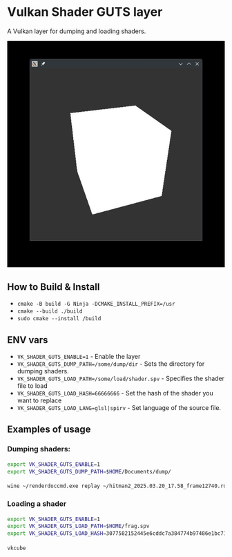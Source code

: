 # Vulkan Shader GUTS layer
A Vulkan layer for dumping and loading shaders.

![.](/docs/first_shader.jpg "Our fellow vkcube has seen better days.")

## How to Build & Install

* `cmake -B build -G Ninja -DCMAKE_INSTALL_PREFIX=/usr`
* `cmake --build ./build`
* `sudo cmake --install /build`


## ENV vars

* `VK_SHADER_GUTS_ENABLE=1` - Enable the layer
* `VK_SHADER_GUTS_DUMP_PATH=/some/dump/dir` - Sets the directory for dumping shaders.
* `VK_SHADER_GUTS_LOAD_PATH=/some/load/shader.spv` - Specifies the shader file to load
* `VK_SHADER_GUTS_LOAD_HASH=66666666` - Set the hash of the shader you want to replace
* `VK_SHADER_GUTS_LOAD_LANG=glsl|spirv` - Set language of the source file.

## Examples of usage

### Dumping shaders:
```sh
export VK_SHADER_GUTS_ENABLE=1 
export VK_SHADER_GUTS_DUMP_PATH=$HOME/Documents/dump/

wine ~/renderdoccmd.exe replay ~/hitman2_2025.03.20_17.58_frame12740.rdc
```
### Loading a shader
```sh
export VK_SHADER_GUTS_ENABLE=1 
export VK_SHADER_GUTS_LOAD_PATH=$HOME/frag.spv
export VK_SHADER_GUTS_LOAD_HASH=3077582152445e6cddc7a384774b97486e1bc718

vkcube
```
